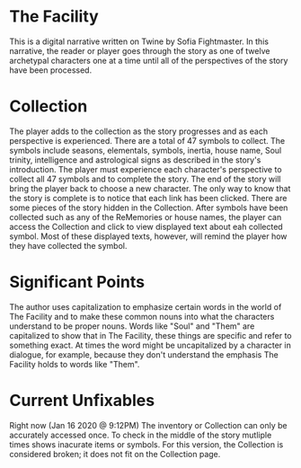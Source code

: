 # The Facility
This is a digital narrative written on Twine by Sofia Fightmaster.
In this narrative, the reader or player goes through the story as one of twelve archetypal characters one at a time until all of the perspectives of the story have been processed.
# Collection
The player adds to the collection as the story progresses and as each perspective is experienced. There are a total of 47 symbols to collect. The symbols include seasons, elementals, symbols, inertia, house name, Soul trinity, intelligence and astrological signs as described in the story's introduction.
The player must experience each character's perspective to collect all 47 symbols and to complete the story. The end of the story will bring the player back to choose a new character. The only way to know that the story is complete is to notice that each link has been clicked.
There are some pieces of the story hidden in the Collection. After symbols have been collected such as any of the ReMemories or house names, the player can access the Collection and click to view displayed text about eah collected symbol. Most of these displayed texts, however, will remind the player how they have collected the symbol.
# Significant Points
The author uses capitalization to emphasize certain words in the world of The Facility and to make these common nouns into what the characters understand to be proper nouns. Words like "Soul" and "Them" are capitalized to show that in The Facility, these things are specific and refer to something exact. At times the word might be uncapitalized by a character in dialogue, for example, because they don't understand the emphasis The Facility holds to words like "Them".
# Current Unfixables
Right now (Jan 16 2020 @ 9:12PM) The inventory or Collection can only be accurately accessed once. To check in the middle of the story mutliple times shows inacurate items or symbols. For this version, the Collection is considered broken; it does not fit on the Collection page.
